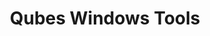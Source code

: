 ---
lang: fr
layout: doc
redirect_from:
- /fr/doc/WindowsTools3/
- /fr/wiki/WindowsTools/
- /fr/doc/WindowsTools/
- /fr/doc/windows-tools-3/
- /fr/doc/windows-appvms/
- /fr/wiki/WindowsAppVms/
- /fr/doc/WindowsAppVms/
- /fr/doc/windows-tools/
redirect_to: https://github.com/Qubes-Community/Contents/blob/master/docs/os/windows/windows-tools.md
ref: 86
title: Qubes Windows Tools
---